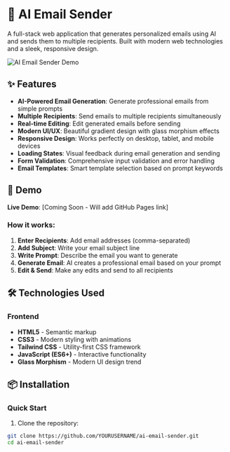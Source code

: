 # 🤖 AI Email Sender

A full-stack web application that generates personalized emails using AI and sends them to multiple recipients. Built with modern web technologies and a sleek, responsive design.

![AI Email Sender Demo](https://via.placeholder.com/800x400/667eea/ffffff?text=AI+Email+Sender+Demo)

## ✨ Features

- **AI-Powered Email Generation**: Generate professional emails from simple prompts
- **Multiple Recipients**: Send emails to multiple recipients simultaneously
- **Real-time Editing**: Edit generated emails before sending
- **Modern UI/UX**: Beautiful gradient design with glass morphism effects
- **Responsive Design**: Works perfectly on desktop, tablet, and mobile devices
- **Loading States**: Visual feedback during email generation and sending
- **Form Validation**: Comprehensive input validation and error handling
- **Email Templates**: Smart template selection based on prompt keywords

## 🚀 Demo

**Live Demo**: [Coming Soon - Will add GitHub Pages link]

### How it works:

1. **Enter Recipients**: Add email addresses (comma-separated)
2. **Add Subject**: Write your email subject line
3. **Write Prompt**: Describe the email you want to generate
4. **Generate Email**: AI creates a professional email based on your prompt
5. **Edit & Send**: Make any edits and send to all recipients

## 🛠️ Technologies Used

### Frontend
- **HTML5** - Semantic markup
- **CSS3** - Modern styling with animations
- **Tailwind CSS** - Utility-first CSS framework
- **JavaScript (ES6+)** - Interactive functionality
- **Glass Morphism** - Modern UI design trend

## 📦 Installation

### Quick Start

1. Clone the repository:
```bash
git clone https://github.com/YOURUSERNAME/ai-email-sender.git
cd ai-email-sender
